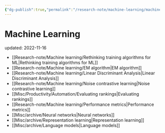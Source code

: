 ```yaml
---
{"dg-publish":true,"permalink":"/research-note/machine-learning/machine-learning/","dgPassFrontmatter":true}
---
```



# Machine Learning
updated: 2022-11-16

- [[Research-note/Machine learning/Rethinking training algorithms for ML\|Rethinking training algorithms for ML]]
- [[Research-note/Machine learning/EM algorithm\|EM algorithm]]
- [[Research-note/Machine learning/Linear Discriminant Analysis\|Linear Discriminant Analysis]]
- [[Research-note/Machine learning/Noise contrastive learning\|Noise contrastive learning]]
- [[Misc/Productivity/Automation/Evaluating rankings\|Evaluating rankings]]
- [[Research-note/Machine learning/Performance metrics\|Performance metrics]]
- [[Misc/archive/Neural networks\|Neural networks]]
- [[Misc/archive/Representation learning\|Representation learning]]
- [[Misc/archive/Language models\|Language models]]